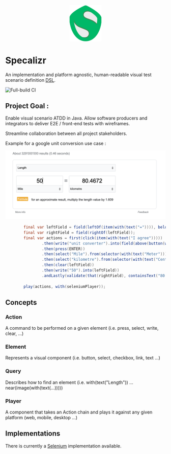 <p align="center">
  <img width="100rem" src="./api/src/main/resources/logo.svg" />
</p>

# Specalizr

An implementation and platform agnostic, human-readable visual test scenario definition [DSL](./api).

![Full-build CI](https://github.com/borjafernandez/specalizr/actions/workflows/full-build.yaml/badge.svg)

## Project Goal :

Enable visual scenario ATDD in Java. Allow software producers and integrators to deliver E2E / front-end tests with
wireframes.

Streamline collaboration between all project stakeholders.

Example for a google unit conversion use case :

<p align="center">
  <img src="./selenium/src/main/resources/google-test.png" />
</p>

``` java
        final var leftField = field(leftOf(item(with(text("=")))), below(selector(with(text("Length")))));
        final var rightField = field(rightOf(leftField));
        final var actions = first(click(item(with(text("I agree")))))
                .then(write("unit converter").into(field(above(button(with(text("Google Search")))))))
                .then(press(ENTER))
                .then(select("Mile").from(selector(with(text("Meter")))))
                .then(select("kilometre").from(selector(with(text("Centimeter")))))
                .then(clear(leftField))
                .then(write("50").into(leftField))
                .andLastly(validate(that(rightField), containsText("80.4672")));

        play(actions, with(seleniumPlayer));
```

## Concepts

### Action

A command to be performed on a given element (i.e. press, select, write, clear, ...)

### Element

Represents a visual component (i.e. button, select, checkbox, link, text ...)

### Query

Describes how to find an element (i.e. with(text("Length")) ... near(image(with(text(...)))))

### Player

A component that takes an Action chain and plays it against any given platform (web, mobile, desktop ...)

## Implementations

There is currently a [Selenium](./selenium) implementation available. 


